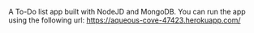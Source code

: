 A To-Do list app built with NodeJD and MongoDB.
You can run the app using the following url:
https://aqueous-cove-47423.herokuapp.com/
